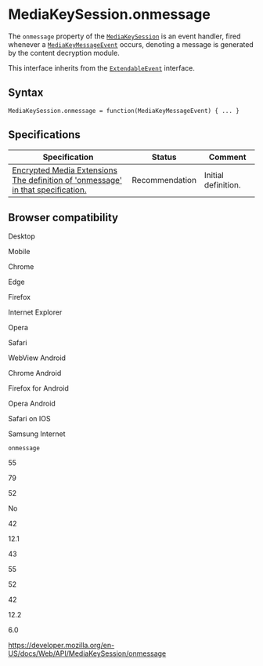 # MediaKeySession.onmessage

The `onmessage` property of the [`MediaKeySession`](../mediakeysession) is an event handler, fired whenever a [`MediaKeyMessageEvent`](../mediakeymessageevent) occurs, denoting a message is generated by the content decryption module.

This interface inherits from the [`ExtendableEvent`](../extendableevent) interface.

## Syntax

    MediaKeySession.onmessage = function(MediaKeyMessageEvent) { ... }

## Specifications

<table><thead><tr class="header"><th>Specification</th><th>Status</th><th>Comment</th></tr></thead><tbody><tr class="odd"><td><a href="https://w3c.github.io/encrypted-media/#dom-mediakeysession-onmessage">Encrypted Media Extensions<br />
<span class="small">The definition of 'onmessage' in that specification.</span></a></td><td><span class="spec-rec">Recommendation</span></td><td>Initial definition.</td></tr></tbody></table>

## Browser compatibility

Desktop

Mobile

Chrome

Edge

Firefox

Internet Explorer

Opera

Safari

WebView Android

Chrome Android

Firefox for Android

Opera Android

Safari on IOS

Samsung Internet

`onmessage`

55

79

52

No

42

12.1

43

55

52

42

12.2

6.0

<a href="https://developer.mozilla.org/en-US/docs/Web/API/MediaKeySession/onmessage" class="_attribution-link">https://developer.mozilla.org/en-US/docs/Web/API/MediaKeySession/onmessage</a>
